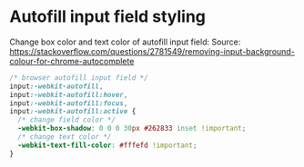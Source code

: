 # Autofill input field styling

Change box color and text color of autofill input field:
Source: https://stackoverflow.com/questions/2781549/removing-input-background-colour-for-chrome-autocomplete

```css
/* browser autofill input field */
input:-webkit-autofill,
input:-webkit-autofill:hover,
input:-webkit-autofill:focus,
input:-webkit-autofill:active {
  /* change field color */
  -webkit-box-shadow: 0 0 0 30px #262833 inset !important;
  /* change text color */
  -webkit-text-fill-color: #fffefd !important;
}
```
